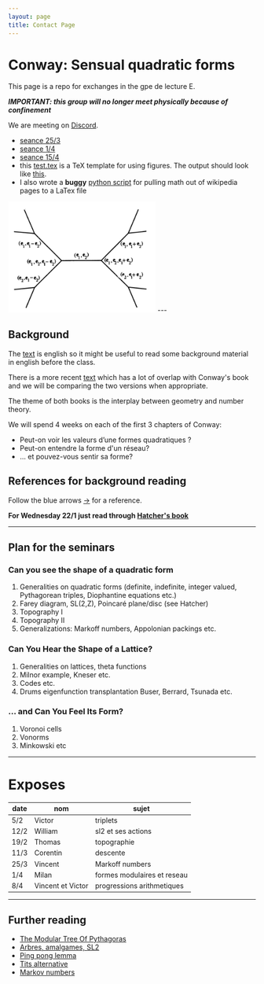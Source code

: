 ```yaml
---
layout: page
title: Contact Page
---
```

# Conway: Sensual quadratic forms

This page is a repo for exchanges 
in the gpe de lecture E. 

***IMPORTANT: this group 
will no longer meet physically 
because of confinement***


We are meeting on [Discord](https://discordapp.com/).

- [seance 25/3](Support_Grp_de_Lecture_1.pdf)
- [seance 1/4](Support_Grp_de_Lecture_24pdf)
- [seance 15/4](Support_Grp_de_Lecture_5.pdf)
- this [test.tex](test.tex) is a TeX template for using figures. The output should look like [this](test.pdf).
- I also wrote a **buggy** [python script](wiki_math.py) for pulling math out of wikipedia pages to a LaTex file 

<img src='tree2.png' width="300">
---

## Background

The [text](https://www.maths.ed.ac.uk/~v1ranick/papers/conwaysens.pdf) 
is english so it might be useful to read some background material in english
before the class.

There is a more recent
[text](https://pi.math.cornell.edu/~hatcher/TN/TNpage.html)
which has a lot of overlap with Conway's book
and we will be comparing the two versions when appropriate.

The theme of both books is the interplay between geometry 
and number theory.

We will spend 4 weeks on each of the first 3 chapters of Conway:

- Peut-on voir les valeurs d’une  formes quadratiques ?
- Peut-on entendre la forme d'un réseau?
- ... et pouvez-vous sentir sa forme?

## References for background reading

Follow the blue arrows
[->](https://en.wikipedia.org/wiki/Conway%27s_Game_of_Life)
for a reference.

**For  Wednesday 22/1 just read through 
[Hatcher's book](https://pi.math.cornell.edu/~hatcher/TN/TNpage.html)**

---

## Plan for the seminars

### Can you see the shape of a quadratic form

1. Generalities on quadratic forms (definite, indefinite, integer valued,
   Pythagorean triples, Diophantine equations etc.)
2. Farey diagram, SL(2,Z), Poincaré plane/disc (see Hatcher)
3. Topography I
4. Topography II
5. Generalizations: Markoff numbers, Appolonian packings etc.

### Can You Hear the Shape of a Lattice?

1. Generalities on lattices, theta functions
2. Milnor example, Kneser etc.
3. Codes etc.
4. Drums eigenfunction transplantation  Buser, Berrard, Tsunada etc.



### ... and Can You Feel Its Form?

1. Voronoi cells
2. Vonorms
3. Minkowski etc

---

# Exposes

date | nom | sujet
--- | --- | ---
5/2 | Victor | triplets
12/2| William | sl2 et ses actions
19/2 | Thomas | topographie
11/3    | Corentin | descente
25/3  | Vincent | Markoff numbers
1/4   |  Milan | formes modulaires et reseau
8/4 |Vincent et Victor | progressions arithmetiques


---
     
## Further reading

- [The Modular Tree Of Pythagoras](http://www.math.sjsu.edu/~alperin/pt.pdf)
- [Arbres, amalgames, SL2](http://www.numdam.org/issue/AST_1983__46__1_0.pdf)
- [Ping pong lemma](https://en.wikipedia.org/wiki/Ping-pong_lemma)
- [Tits alternative](https://en.wikipedia.org/wiki/Tits_alternative)
- [Markov numbers](https://en.wikipedia.org/wiki/Markov_number)



